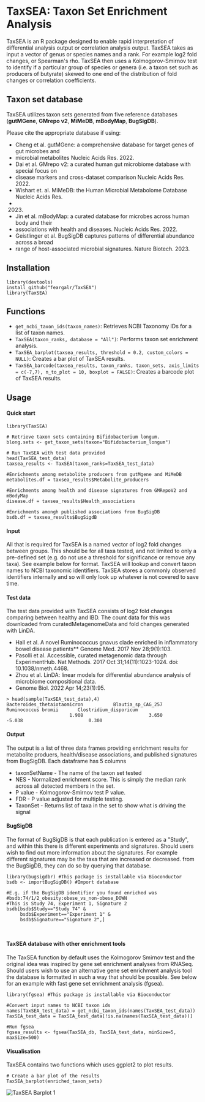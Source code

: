# TaxSEA: Taxon Set Enrichment Analysis

TaxSEA is an R package designed to enable rapid interpretation of 
differential analysis output or correlation analysis output. 
TaxSEA takes as input a vector of genus or species names and a rank. 
For example log2 fold changes, or Spearman's rho. TaxSEA then uses
a Kolmogorov-Smirnov test to identify if a particular group of species
or genera (i.e. a taxon set such as producers of butyrate) skewed to 
one end of the distribution of fold changes or correlation coefficients. 

## Taxon set database
TaxSEA utilizes taxon sets generated from five reference databases 
(**gutMGene**, **GMrepo v2**, **MiMeDB**, **mBodyMap**, **BugSigDB**). 

Please cite the appropriate database if using:
- Cheng et al. gutMGene: a comprehensive database for target genes of gut microbes and
- microbial metabolites Nucleic Acids Res. 2022.
- Dai et al. GMrepo v2: a curated human gut microbiome database with special focus on
- disease markers and cross-dataset comparison Nucleic Acids Res. 2022.
- Wishart et. al. MiMeDB: the Human Microbial Metabolome Database Nucleic Acids Res.
- 2023.
- Jin et al. mBodyMap: a curated database for microbes across human body and their
- associations with health and diseases. Nucleic Acids Res. 2022.
- Geistlinger et al. BugSigDB captures patterns of differential abundance across a broad
- range of host-associated microbial signatures. Nature Biotech. 2023. 

## Installation
```{r example}
library(devtools)
install_github("feargalr/TaxSEA")
library(TaxSEA)
```


## Functions

- `get_ncbi_taxon_ids(taxon_names)`: Retrieves NCBI Taxonomy IDs for a 
list of taxon names.
- `TaxSEA(taxon_ranks, database = "All")`: Performs taxon set enrichment analysis.
- `TaxSEA_barplot(taxsea_results, threshold = 0.2, custom_colors = NULL)`: Creates a bar plot of TaxSEA results.
- `TaxSEA_barcode(taxsea_results, taxon_ranks, taxon_sets, axis_limits = c(-7,7), n_to_plot = 10, boxplot = FALSE)`: Creates a barcode plot of 
TaxSEA results.

## Usage
#### Quick start
```{r example}
library(TaxSEA)

# Retrieve taxon sets containing Bifidobacterium longum.
blong.sets <- get_taxon_sets(taxon="Bifidobacterium_longum")

# Run TaxSEA with test data provided
head(TaxSEA_test_data)
taxsea_results <- TaxSEA(taxon_ranks=TaxSEA_test_data)

#Enrichments among metabolite producers from gutMgene and MiMeDB
metabolites.df = taxsea_results$Metabolite_producers

#Enrichments among health and disease signatures from GMRepoV2 and mBodyMap
disease.df = taxsea_results$Health_associations

#Enrichments amongh published associations from BugSigDB
bsdb.df = taxsea_results$BugSigdB

```

#### Input 
All that is required for TaxSEA is a named vector of log2 fold changes 
between groups. This should be for all taxa tested, and not limited to 
only a pre-defined set (e.g. do not use a threshold for significance or 
remove any taxa). See example below for format. TaxSEA will lookup and 
convert taxon names to NCBI taxonomic identifiers. TaxSEA stores a 
commonly observed identifiers internally and so will only look up whatever 
is not covered to save time. 

#### Test data
The test data provided with TaxSEA consists of log2 fold changes comparing between healthy 
and IBD. The count data for this was downloaded from curatedMetagenomeData and fold changes generated with LinDA.
- Hall et al. A novel Ruminococcus gnavus clade enriched in inflammatory 
bowel disease patients** Genome Med. 2017 Nov 28;9(1):103.
- Pasolli et al. Accessible, curated metagenomic data through 
ExperimentHub. Nat Methods. 2017 Oct 31;14(11):1023-1024. doi: 10.1038/nmeth.4468.
- Zhou et al. LinDA: linear models for differential abundance analysis of microbiome compositional data.
- Genome Biol. 2022 Apr 14;23(1):95.

```{r output}
> head(sample(TaxSEA_test_data),4)
Bacteroides_thetaiotaomicron           Blautia_sp_CAG_257          Ruminococcus bromii       Clostridium_disporicum 
                       1.908                        3.650                       -5.038                        0.300 
```

#### Output
The output is a list of three data frames providing enrichment results for metabolite produers, 
health/disease associations, and published signatures from BugSigDB.
Each dataframe has 5 columns
- taxonSetName - The name of the taxon set tested
- NES - Normalized enrichment score. This is simply the median rank across 
all detected members in the set. 
- P value - Kolmogorov-Smirnov test P value.
- FDR - P value adjusted for multiple testing. 
- TaxonSet - Returns list of taxa in the set to show what is driving the signal


#### BugSigDB
The format of BugSigDB is that each publication is entered as a "Study", and within this there is different 
experiments and signatures. 
Should users wish to find out more information about the signatures. For 
example different signatures may be the taxa that are increased or 
decreased. 
from the BugSigDB, they can do so by querying that database.  

```{r output}
library(bugsigdbr) #This package is installable via Bioconductor
bsdb <- importBugSigDB() #Import database 

#E.g. if the BugSigDB identifier you found enriched was #bsdb:74/1/2_obesity:obese_vs_non-obese_DOWN
#This is Study 74, Experiment 1, Signature 2
bsdb[bsdb$Study=="Study 74" & 
     bsdb$Experiment=="Experiment 1" & 
     bsdb$Signature=="Signature 2",]



```


#### TaxSEA database with other enrichment tools
The TaxSEA function by default uses the Kolmogorov Smirnov test and the 
original idea was inspired by gene set enrichment analyses from RNASeq.
Should users wish to use an alternative gene set enrichment analysis tool
the database is formatted in such a way that should be possible. See below
for an example with fast gene set enrichment analysis (fgsea). 

```{r output}
library(fgsea) #This package is installable via Bioconductor

#Convert input names to NCBI taxon ids
names(TaxSEA_test_data) = get_ncbi_taxon_ids(names(TaxSEA_test_data))
TaxSEA_test_data = TaxSEA_test_data[!is.na(names(TaxSEA_test_data))]

#Run fgsea
fgsea_results <- fgsea(TaxSEA_db, TaxSEA_test_data, minSize=5, maxSize=500)
```

#### Visualisation 
TaxSEA contains two functions which uses ggplot2 to plot results. 
```{r example}
# Create a bar plot of the results
TaxSEA_barplot(enriched_taxon_sets)
```
![TaxSEA Barplot 1](https://user-images.githubusercontent.com/7561275/228441264-f233b7ac-6030-4208-a48a-a43a92163b33.png)

